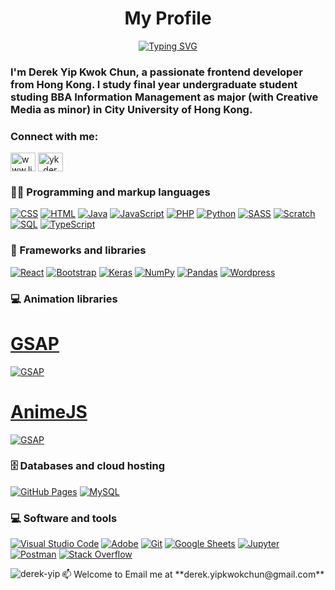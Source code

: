 <h1 align="center">My Profile</h1>

<p align="center">
<a href="https://git.io/typing-svg"><img src="https://readme-typing-svg.herokuapp.com?font=Fira+Code&size=30&duration=2000&pause=300&width=435&lines=Junior+Website+Developer%2F+Software+Developer" alt="Typing SVG" /></a>
</p>

<h3 align="left">I'm Derek Yip Kwok Chun, a passionate frontend developer from Hong Kong. I study final year undergraduate student studing BBA Information Management as major (with Creative Media as minor) in City University of Hong Kong. </h3>


<h3 align="left">Connect with me:</h3>
<p align="left">
<a href="https://linkedin.com/in/www.linkedin.com/in/derekyip-74272921b" target="blank"><img align="center" src="https://raw.githubusercontent.com/rahuldkjain/github-profile-readme-generator/master/src/images/icons/Social/linked-in-alt.svg" alt="www.linkedin.com/in/derekyip-74272921b" height="30" width="40" /></a>
<a href="https://instagram.com/yk_derek_c" target="blank"><img align="center" src="https://raw.githubusercontent.com/rahuldkjain/github-profile-readme-generator/master/src/images/icons/Social/instagram.svg" alt="yk_derek_c" height="30" width="40" /></a>
</p>

### 👨‍💻 Programming and markup languages

<p>
    <a href="#"><img alt="CSS" src="https://img.shields.io/badge/CSS-1572B6.svg?logo=css3&logoColor=white"></a>
    <a href="#"><img alt="HTML" src="https://img.shields.io/badge/HTML-E34F26.svg?logo=html5&logoColor=white"></a>
    <a href="#"><img alt="Java" src="https://custom-icon-badges.herokuapp.com/badge/Java-007396.svg?logo=java&logoColor=white"></a>
    <a href="#"><img alt="JavaScript" src="https://img.shields.io/badge/JavaScript-F7DF1E.svg?logo=javascript&logoColor=black"&color="white"></a>
    <a href="#"><img alt="PHP" src="https://img.shields.io/badge/PHP-777BB4.svg?logo=php&logoColor=white"></a>
    <a href="#"><img alt="Python" src="https://img.shields.io/badge/Python-14354C.svg?logo=python&logoColor=white"></a>
    <a href="#"><img alt="SASS" src="https://img.shields.io/badge/Sass-hotpink.svg?logo=SASS&logoColor=white"></a>
    <a href="#"><img alt="Scratch" src="https://img.shields.io/badge/Scratch-4D97FF.svg?logo=scratch&logoColor=white"></a>
    <a href="#"><img alt="SQL" src="https://custom-icon-badges.herokuapp.com/badge/SQL-025E8C.svg?logo=database&logoColor=white"></a>
    <a href="#"><img alt="TypeScript" src="https://img.shields.io/badge/TypeScript-007ACC.svg?logo=typescript&logoColor=white"></a>
</p>

### 🧰 Frameworks and libraries
<a href="#"><img alt="React" src="https://img.shields.io/badge/React-20232a.svg?logo=react&logoColor=%2361DAFB"></a>
<a href="#"><img alt="Bootstrap" src="https://img.shields.io/badge/Bootstrap-7952B3.svg?logo=bootstrap&logoColor=white"></a>
<a href="#"><img alt="Keras" src="https://img.shields.io/badge/Keras-D00000.svg?logo=Keras&logoColor=white"></a>
<a href="#"><img alt="NumPy" src="https://img.shields.io/badge/Numpy-013243.svg?logo=numpy&logoColor=white"></a>
<a href="#"><img alt="Pandas" src="https://img.shields.io/badge/Pandas-150458.svg?logo=pandas&logoColor=white"></a>
<a href="#"><img alt="Wordpress" src="https://img.shields.io/badge/Wordpress-21759B?logo=wordpress&logoColor=white"></a>

### 💻 Animation libraries
<a href="https://github.com/greensock/GSAP"><h1>GSAP</h1></a>
<a href="https://github.com/greensock/GSAP"><img alt="GSAP" src="https://lyrasoft.s3.amazonaws.com/simular/images/share/2b44928ae11fb9384c4cf38708677c48.jpg?5f7c1ebbdd588"></a>

<a href="https://github.com/juliangarnier/anime"><h1>AnimeJS</h1></a>
<a href="https://github.com/juliangarnier/anime"><img alt="GSAP" src="https://active-vision.ru/wa-data/public/blog/img/animejs-post-1.jpg"></a>

### 🗄️ Databases and cloud hosting
<a href="#"><img alt="GitHub Pages" src="https://img.shields.io/badge/GitHub%20Pages-327FC7.svg?logo=github&logoColor=white"></a>
 <a href="#"><img alt="MySQL" src="https://img.shields.io/badge/MySQL-00f.svg?logo=mysql&logoColor=white"></a>

### 💻 Software and tools
<a href="#"><img alt="Visual Studio Code" src="https://img.shields.io/badge/Visual%20Studio%20Code-0078d7.svg?logo=visual-studio-code&logoColor=white"></a>
<a href="#"><img alt="Adobe" src="https://img.shields.io/badge/Adobe-FF0000.svg?logo=adobe&logoColor=white"></a>
<a href="#"><img alt="Git" src="https://img.shields.io/badge/Git-F05033.svg?logo=git&logoColor=white"></a>
<a href="#"><img alt="Google Sheets" src="https://img.shields.io/badge/Google%20Sheets-34A853.svg?logo=google%20sheets&logoColor=white"></a>
<a href="#"><img alt="Jupyter" src="https://img.shields.io/badge/Jupyter-F37626.svg?logo=Jupyter&logoColor=white"></a>
<a href="#"><img alt="Postman" src="https://img.shields.io/badge/Postman-FF6C37?logo=postman&logoColor=white"></a>
<a href="#"><img alt="Stack Overflow" src="https://img.shields.io/badge/-Stack%20Overflow-FE7A16?logo=stack-overflow&logoColor=white"></a>


<p><img align="left" src="https://github-readme-stats.vercel.app/api/top-langs?username=derek-yip&show_icons=true&locale=en&layout=compact" alt="derek-yip" /></p>
📫 Welcome to Email me at **derek.yipkwokchun@gmail.com**

